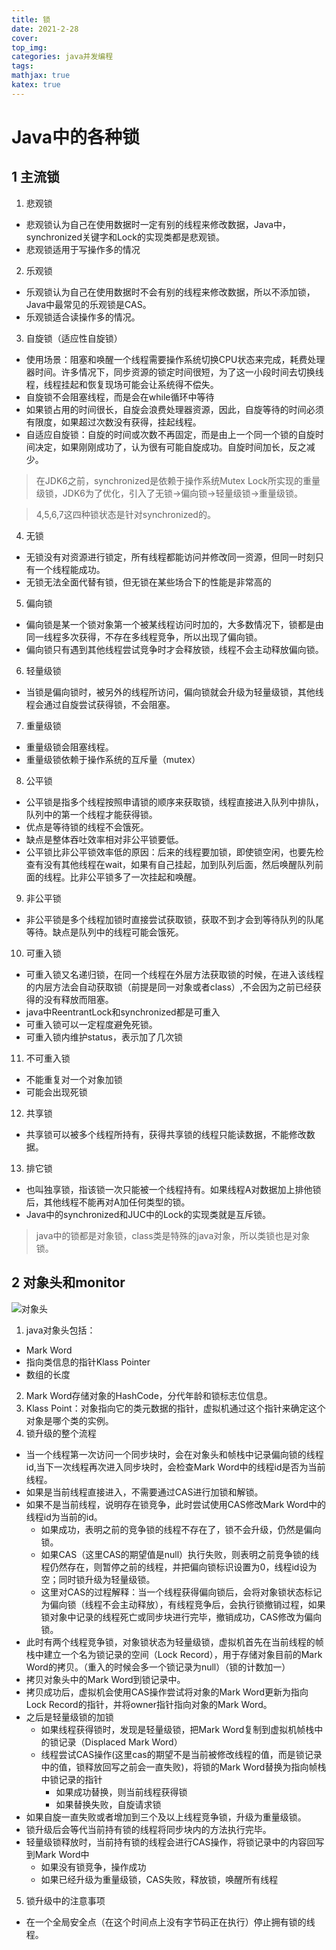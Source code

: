 ```yaml
---
title: 锁
date: 2021-2-28
cover:
top_img:
categories: java并发编程
tags: 
mathjax: true
katex: true
---
```

# Java中的各种锁

## 1 主流锁
1. 悲观锁
- 悲观锁认为自己在使用数据时一定有别的线程来修改数据，Java中，synchronized关键字和Lock的实现类都是悲观锁。
- 悲观锁适用于写操作多的情况
2. 乐观锁
- 乐观锁认为自己在使用数据时不会有别的线程来修改数据，所以不添加锁，Java中最常见的乐观锁是CAS。
- 乐观锁适合读操作多的情况。
3. 自旋锁（适应性自旋锁）
- 使用场景：阻塞和唤醒一个线程需要操作系统切换CPU状态来完成，耗费处理器时间。许多情况下，同步资源的锁定时间很短，为了这一小段时间去切换线程，线程挂起和恢复现场可能会让系统得不偿失。
- 自旋锁不会阻塞线程，而是会在while循环中等待
- 如果锁占用的时间很长，自旋会浪费处理器资源，因此，自旋等待的时间必须有限度，如果超过次数没有获得，挂起线程。
- 自适应自旋锁：自旋的时间或次数不再固定，而是由上一个同一个锁的自旋时间决定，如果刚刚成功了，认为很有可能自旋成功。自旋时间加长，反之减少。
> 在JDK6之前，synchronized是依赖于操作系统Mutex Lock所实现的重量级锁，JDK6为了优化，引入了无锁->偏向锁->轻量级锁->重量级锁。

> 4,5,6,7这四种锁状态是针对synchronized的。

4. 无锁
- 无锁没有对资源进行锁定，所有线程都能访问并修改同一资源，但同一时刻只有一个线程能成功。
- 无锁无法全面代替有锁，但无锁在某些场合下的性能是非常高的
5. 偏向锁
- 偏向锁是某一个锁对象第一个被某线程访问时加的，大多数情况下，锁都是由同一线程多次获得，不存在多线程竞争，所以出现了偏向锁。
- 偏向锁只有遇到其他线程尝试竞争时才会释放锁，线程不会主动释放偏向锁。
6. 轻量级锁
- 当锁是偏向锁时，被另外的线程所访问，偏向锁就会升级为轻量级锁，其他线程会通过自旋尝试获得锁，不会阻塞。
7. 重量级锁
- 重量级锁会阻塞线程。
- 重量级锁依赖于操作系统的互斥量（mutex）
8. 公平锁
- 公平锁是指多个线程按照申请锁的顺序来获取锁，线程直接进入队列中排队，队列中的第一个线程才能获得锁。
- 优点是等待锁的线程不会饿死。
- 缺点是整体吞吐效率相对非公平锁要低。
- 公平锁比非公平锁效率低的原因：后来的线程要加锁，即使锁空闲，也要先检查有没有其他线程在wait，如果有自己挂起，加到队列后面，然后唤醒队列前面的线程。比非公平锁多了一次挂起和唤醒。
9. 非公平锁
- 非公平锁是多个线程加锁时直接尝试获取锁，获取不到才会到等待队列的队尾等待。缺点是队列中的线程可能会饿死。
10. 可重入锁
- 可重入锁又名递归锁，在同一个线程在外层方法获取锁的时候，在进入该线程的内层方法会自动获取锁（前提是同一对象或者class）,不会因为之前已经获得的没有释放而阻塞。
- java中ReentrantLock和synchronized都是可重入
- 可重入锁可以一定程度避免死锁。
- 可重入锁内维护status，表示加了几次锁
11. 不可重入锁
- 不能重复对一个对象加锁
- 可能会出现死锁
12. 共享锁
- 共享锁可以被多个线程所持有，获得共享锁的线程只能读数据，不能修改数据。
13. 排它锁
- 也叫独享锁，指该锁一次只能被一个线程持有。如果线程A对数据加上排他锁后，其他线程不能再对A加任何类型的锁。
- Java中的synchronized和JUC中的Lock的实现类就是互斥锁。

> java中的锁都是对象锁，class类是特殊的java对象，所以类锁也是对象锁。
## 2 对象头和monitor

![对象头](http://note.youdao.com/yws/public/resource/5cd10a62158ca44fb1f7fbe48671fb51/xmlnote/4183BEC251C242948F3A5F75F84A54D5/10477)
1. java对象头包括：
- Mark Word
- 指向类信息的指针Klass Pointer
- 数组的长度

2. Mark Word存储对象的HashCode，分代年龄和锁标志位信息。
3. Klass Point：对象指向它的类元数据的指针，虚拟机通过这个指针来确定这个对象是哪个类的实例。
4. 锁升级的整个流程
- 当一个线程第一次访问一个同步块时，会在对象头和帧栈中记录偏向锁的线程id,当下一次线程再次进入同步块时，会检查Mark Word中的线程id是否为当前线程。
- 如果是当前线程直接进入，不需要通过CAS进行加锁和解锁。
- 如果不是当前线程，说明存在锁竞争，此时尝试使用CAS修改Mark Word中的线程id为当前的id。
    + 如果成功，表明之前的竞争锁的线程不存在了，锁不会升级，仍然是偏向锁。
    + 如果CAS（这里CAS的期望值是null）执行失败，则表明之前竞争锁的线程仍然存在，则暂停之前的线程，并把偏向锁标识设置为0，线程id设为空；同时锁升级为轻量级锁。
    + 这里对CAS的过程解释：当一个线程获得偏向锁后，会将对象锁状态标记为偏向锁（线程不会主动释放），有线程竞争后，会执行锁撤销过程，如果锁对象中记录的线程死亡或同步块进行完毕，撤销成功，CAS修改为偏向锁。
- 此时有两个线程竞争锁，对象锁状态为轻量级锁，虚拟机首先在当前线程的帧栈中建立一个名为锁记录的空间（Lock Record），用于存储对象目前的Mark Word的拷贝。（重入的时候会多一个锁记录为null）（锁的计数加一）
- 拷贝对象头中的Mark Word到锁记录中。
- 拷贝成功后，虚拟机会使用CAS操作尝试将对象的Mark Word更新为指向Lock Record的指针，并将owner指针指向对象的Mark Word。
- 之后是轻量级锁的加锁
    + 如果线程获得锁时，发现是轻量级锁，把Mark Word复制到虚拟机帧栈中的锁记录（Displaced Mark Word）
    + 线程尝试CAS操作(这里cas的期望不是当前被修改线程的值，而是锁记录中的值，锁释放回写之前会一直失败)，将锁的Mark Word替换为指向帧栈中锁记录的指针
        + 如果成功替换，则当前线程获得锁
        + 如果替换失败，自旋请求锁
- 如果自旋一直失败或者增加到三个及以上线程竞争锁，升级为重量级锁。
- 锁升级后会等代当前持有锁的线程将同步块内的方法执行完毕。
- 轻量级锁释放时，当前持有锁的线程会进行CAS操作，将锁记录中的内容回写到Mark Word中
    + 如果没有锁竞争，操作成功
    + 如果已经升级为重量级锁，CAS失败，释放锁，唤醒所有线程
5. 锁升级中的注意事项
- 在一个全局安全点（在这个时间点上没有字节码正在执行）停止拥有锁的线程。